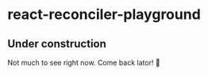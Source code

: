 # react-reconciler-playground
## Under construction
Not much to see right now. Come back lator! :crocodile:
